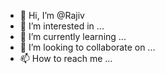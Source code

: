 - 👋 Hi, I’m @Rajiv
- 👀 I’m interested in ...
- 🌱 I’m currently learning ...
- 💞️ I’m looking to collaborate on ...
- 📫 How to reach me ...

<!---
ecominds/ecominds is a ✨ special ✨ repository because its `README.md` (this file) appears on your GitHub profile.
You can click the Preview link to take a look at your changes.
--->
